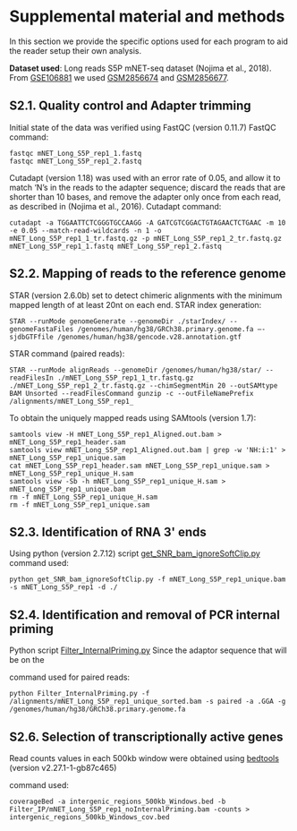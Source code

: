 # Supplemental material and methods

In this section we provide the specific options used for each program to aid the reader setup their own analysis.

**Dataset used**: Long reads S5P mNET-seq dataset (Nojima et al., 2018). From [GSE106881](https://www.ncbi.nlm.nih.gov/geo/query/acc.cgi?acc=GSE106881) we used [GSM2856674](https://www.ncbi.nlm.nih.gov/geo/query/acc.cgi?acc=GSM2856674) and [GSM2856677](https://www.ncbi.nlm.nih.gov/geo/query/acc.cgi?acc=GSM2856677).

## S2.1. Quality control and Adapter trimming
Initial state of the data was verified using FastQC (version 0.11.7)
FastQC command:
```
fastqc mNET_Long_S5P_rep1_1.fastq
fastqc mNET_Long_S5P_rep1_2.fastq
```

Cutadapt (version 1.18) was used with an error rate of 0.05, and allow it to match ‘N’s in the reads to the adapter sequence; discard the reads that are shorter than 10 bases, and remove the adapter only once from each read, as described in (Nojima et al., 2016).
Cutadapt command:
```
cutadapt -a TGGAATTCTCGGGTGCCAAGG -A GATCGTCGGACTGTAGAACTCTGAAC -m 10 -e 0.05 --match-read-wildcards -n 1 -o mNET_Long_S5P_rep1_1_tr.fastq.gz -p mNET_Long_S5P_rep1_2_tr.fastq.gz mNET_Long_S5P_rep1_1.fastq mNET_Long_S5P_rep1_2.fastq
```


## S2.2. Mapping of reads to the reference genome 
STAR (version 2.6.0b) set to detect chimeric alignments with the minimum mapped length of at least 20nt on each end.
STAR index generation:
```
STAR --runMode genomeGenerate --genomeDir ./starIndex/ --genomeFastaFiles /genomes/human/hg38/GRCh38.primary.genome.fa –-sjdbGTFfile /genomes/human/hg38/gencode.v28.annotation.gtf
```

STAR command (paired reads):
```
STAR --runMode alignReads --genomeDir /genomes/human/hg38/star/ --readFilesIn ./mNET_Long_S5P_rep1_1_tr.fastq.gz ./mNET_Long_S5P_rep1_2_tr.fastq.gz --chimSegmentMin 20 --outSAMtype BAM Unsorted --readFilesCommand gunzip -c --outFileNamePrefix /alignments/mNET_Long_S5P_rep1_
```
To obtain the uniquely mapped reads using SAMtools (version 1.7):
```
samtools view -H mNET_Long_S5P_rep1_Aligned.out.bam > mNET_Long_S5P_rep1_header.sam
samtools view mNET_Long_S5P_rep1_Aligned.out.bam | grep -w 'NH:i:1' > mNET_Long_S5P_rep1_unique.sam
cat mNET_Long_S5P_rep1_header.sam mNET_Long_S5P_rep1_unique.sam > mNET_Long_S5P_rep1_unique_H.sam
samtools view -Sb -h mNET_Long_S5P_rep1_unique_H.sam > mNET_Long_S5P_rep1_unique.bam
rm -f mNET_Long_S5P_rep1_unique_H.sam
rm -f mNET_Long_S5P_rep1_unique.sam
```

## S2.3. Identification of RNA 3' ends
Using python (version 2.7.12) script [get_SNR_bam_ignoreSoftClip.py](https://github.com/kennyrebelo/mNET_snr)
command used:
```
python get_SNR_bam_ignoreSoftClip.py -f mNET_Long_S5P_rep1_unique.bam -s mNET_Long_S5P_rep1 -d ./
```



## S2.4. Identification and removal of PCR internal priming 
Python script [Filter_InternalPriming.py](https://github.com/kennyrebelo/Filtering_InternalPriming)
Since the adaptor sequence that will be on the 

command used for paired reads:
```
python Filter_InternalPriming.py -f /alignments/mNET_Long_S5P_rep1_unique_sorted.bam -s paired -a .GGA -g /genomes/human/hg38/GRCh38.primary.genome.fa
```

## S2.6. Selection of transcriptionally active genes
Read counts values in each 500kb window were obtained using [bedtools](https://bedtools.readthedocs.io/en/latest/index.html) (version  v2.27.1-1-gb87c465)

command used:
```
coverageBed -a intergenic_regions_500kb_Windows.bed -b Filter_IP/mNET_Long_S5P_rep1_noInternalPriming.bam -counts > intergenic_regions_500kb_Windows_cov.bed
```

